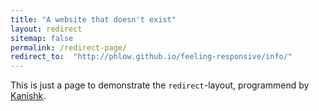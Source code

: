 ```yaml
---
title: "A website that doesn't exist"
layout: redirect
sitemap: false
permalink: /redirect-page/
redirect_to:  "http://phlow.github.io/feeling-responsive/info/"
---
```

This is just a page to demonstrate the `redirect`-layout, programmend by [Kanishk](http://codingtips.kanishkkunal.in/about/).
